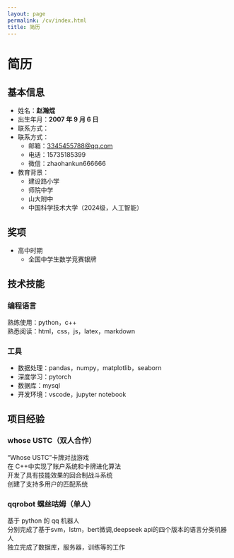 ```yaml
---
layout: page
permalink: /cv/index.html
title: 简历
---
```


# 简历


## 基本信息

- 姓名：**赵瀚焜**
- 出生年月：**2007 年 9 月 6 日**
- 联系方式：
- 联系方式：
    - 邮箱：3345455788@qq.com
    - 电话：15735185399
    - 微信：zhaohankun666666
- 教育背景：
    - 建设路小学
    - 师院中学
    - 山大附中
    - 中国科学技术大学（2024级，人工智能）



## 奖项
- 高中时期
    - 全国中学生数学竞赛银牌



## 技术技能


### 编程语言
熟练使用：python，c++<br>
熟悉阅读：html，css，js，latex，markdown


### 工具
- 数据处理：pandas，numpy，matplotlib，seaborn
- 深度学习：pytorch
- 数据库：mysql
- 开发环境：vscode，jupyter notebook



## 项目经验
### whose USTC（双人合作）
“Whose USTC”卡牌对战游戏<br>
在 C++中实现了账户系统和卡牌进化算法<br>
开发了具有技能效果的回合制战斗系统<br>
创建了支持多用户的匹配系统
### qqrobot 螺丝咕姆（单人）
基于 python 的 qq 机器人<br>
分别完成了基于svm，lstm，bert微调,deepseek api的四个版本的语言分类机器人<br>
独立完成了数据库，服务器，训练等的工作<br>